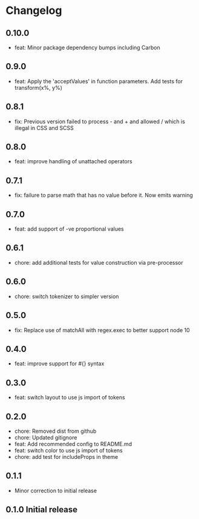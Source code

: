 # Changelog

## 0.10.0

- feat: Minor package dependency bumps including Carbon

## 0.9.0

- feat: Apply the 'acceptValues' in function parameters. Add tests for transform(x%, y%)

## 0.8.1

- fix: Previous version failed to process - and + and allowed / which is illegal in CSS and SCSS

## 0.8.0

- feat: improve handling of unattached operators

## 0.7.1

- fix: failure to parse math that has no value before it. Now emits warning

## 0.7.0

- feat: add support of -ve proportional values

## 0.6.1

- chore: add additional tests for value construction via pre-processor

## 0.6.0

- chore: switch tokenizer to simpler version

## 0.5.0

- fix: Replace use of matchAll with regex.exec to better support node 10

## 0.4.0

- feat: improve support for #{} syntax

## 0.3.0

- feat: switch layout to use js import of tokens

## 0.2.0

- chore: Removed dist from github
- chore: Updated gitignore
- feat: Add recommended config to README.md
- feat: switch color to use js import of tokens
- chore: add test for includeProps in theme

## 0.1.1

- Minor correction to initial release

## 0.1.0 Initial release
